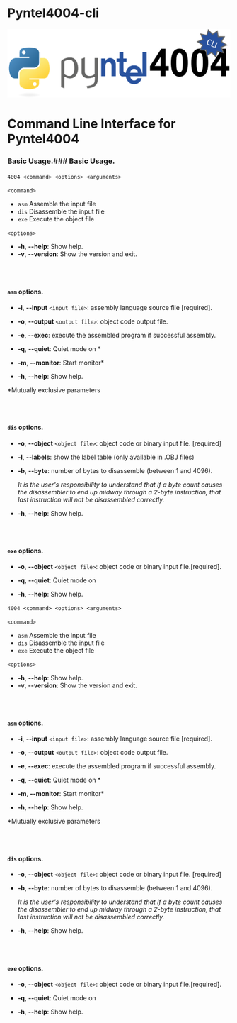 # Pyntel4004-cli

![Pyntel4004-cli Logo](https://raw.githubusercontent.com/alshapton/Pyntel4004-cli/main/images/pyntel4004-cli.png)

<h1>Command Line Interface for Pyntel4004</h1>

### Basic Usage.### Basic Usage.

`4004 <command> <options> <arguments>`

`<command>`
- `asm`  Assemble the input file
- `dis`  Disassemble the input file
- `exe`  Execute the object file

`<options>`
- **-h**, **--help**: Show help.
- **-v**, **--version**:  Show the version and exit.

<br>
<br>

#### `asm` options.

- **-i**, **--input** `<input file>`: assembly language source file [required].
- **-o**, **--output** `<output file>`: object code output file.
- **-e**, **--exec**: execute the assembled program if successful assembly.

- **-q**, **--quiet**: Quiet mode on *
- **-m**, **--monitor**: Start monitor*

- **-h**, **--help**: Show help.

*Mutually exclusive parameters

<br>
<br>

#### `dis` options.

- **-o**, **--object** `<object file>`: object code or binary input file. [required]
- **-l**, **--labels**: show the label table (only available in .OBJ files)
- **-b**, **--byte**: number of bytes to disassemble (between 1 and 4096).

    *It is the user's responsibility to understand that if a byte count causes the disassembler to end up midway through a 2-byte instruction, that last instruction will not be disassembled correctly.*

- **-h**, **--help**: Show help.

<br>
<br>

#### `exe` options.

- **-o**, **--object** `<object file>`: object code or binary input file.[required].
- **-q**, **--quiet**: Quiet mode on

- **-h**, **--help**: Show help.

`4004 <command> <options> <arguments>`

`<command>`
- `asm`  Assemble the input file
- `dis`  Disassemble the input file
- `exe`  Execute the object file

`<options>`
- **-h**, **--help**: Show help.
- **-v**, **--version**:  Show the version and exit.

<br>
<br>

#### `asm` options.

- **-i**, **--input** `<input file>`: assembly language source file [required].
- **-o**, **--output** `<output file>`: object code output file.
- **-e**, **--exec**: execute the assembled program if successful assembly.

- **-q**, **--quiet**: Quiet mode on *
- **-m**, **--monitor**: Start monitor*

- **-h**, **--help**: Show help.

*Mutually exclusive parameters

<br>
<br>

#### `dis` options.

- **-o**, **--object** `<object file>`: object code or binary input file. [required]
- **-b**, **--byte**: number of bytes to disassemble (between 1 and 4096).

    *It is the user's responsibility to understand that if a byte count causes the disassembler to end up midway through a 2-byte instruction, that last instruction will not be disassembled correctly.*

- **-h**, **--help**: Show help.

<br>
<br>

#### `exe` options.

- **-o**, **--object** `<object file>`: object code or binary input file.[required].
- **-q**, **--quiet**: Quiet mode on

- **-h**, **--help**: Show help.
